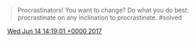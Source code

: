 > Procrastinators\! You want to change? Do what you do best: procrastinate on any inclination to procrastinate\. \#solved

<img src="../../media/tweet.ico" width="12" /> [Wed Jun 14 14:19:01 +0000 2017](https://twitter.com/DromerDenker/status/874994591837167616)